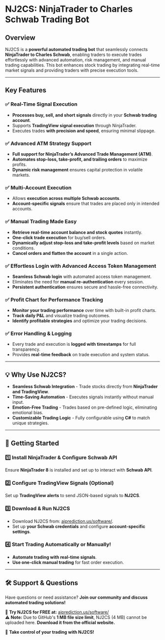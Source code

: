 # **NJ2CS: NinjaTrader to Charles Schwab Trading Bot**

## **Overview**  
NJ2CS is a **powerful automated trading bot** that seamlessly connects **NinjaTrader to Charles Schwab**, enabling traders to execute trades effortlessly with advanced automation, risk management, and manual trading capabilities. This bot enhances stock trading by integrating real-time market signals and providing traders with precise execution tools.

---  

## **Key Features**  

### **✅ Real-Time Signal Execution**  
- **Processes buy, sell, and short signals** directly in your **Schwab trading account**.
- Supports **TradingView signal execution** through NinjaTrader.
- Executes trades **with precision and speed**, ensuring minimal slippage.

### **✅ Advanced ATM Strategy Support**  
- **Full support for NinjaTrader’s Advanced Trade Management (ATM)**.  
- **Automates stop-loss, take-profit, and trailing orders** to maximize profits.  
- **Dynamic risk management** ensures capital protection in volatile markets.

### **✅ Multi-Account Execution**  
- Allows **execution across multiple Schwab accounts**.  
- **Account-specific signals** ensure that trades are placed only in intended accounts.  

### **✅ Manual Trading Made Easy**  
- **Retrieve real-time account balance and stock quotes** instantly.  
- **One-click trade execution** for buy/sell orders.  
- **Dynamically adjust stop-loss and take-profit levels** based on market conditions.  
- **Cancel orders and flatten the account** in a single action.  

### **✅ Effortless Login with Advanced Access Token Management**  
- **Seamless Schwab login** with automated access token management.  
- Eliminates the need for **manual re-authentication** every session.  
- **Persistent authentication** ensures secure and hassle-free connectivity.  

### **✅ Profit Chart for Performance Tracking**  
- **Monitor your trading performance** over time with built-in profit charts.  
- **Track daily P&L** and visualize trading outcomes.  
- **Identify profitable strategies** and optimize your trading decisions.  

### **✅ Error Handling & Logging**  
- Every trade and execution is **logged with timestamps** for full transparency.  
- Provides **real-time feedback** on trade execution and system status.  

---  

## **💡 Why Use NJ2CS?**  
- **Seamless Schwab Integration** - Trade stocks directly from **NinjaTrader and TradingView**.
- **Time-Saving Automation** - Executes signals instantly without manual input.
- **Emotion-Free Trading** - Trades based on pre-defined logic, eliminating emotional bias.
- **Customizable Trading Logic** - Fully configurable using **C#** to match unique strategies.

---  

## **🚀 Getting Started**  
### **1️⃣ Install NinjaTrader & Configure Schwab API**  
Ensure **NinjaTrader 8** is installed and set up to interact with **Schwab API**.  

### **2️⃣ Configure TradingView Signals (Optional)**  
Set up **TradingView alerts** to send JSON-based signals to **NJ2CS**.  

### **3️⃣ Download & Run NJ2CS**  
- Download NJ2CS from: [aiprediction.us/software/](https://aiprediction.us/software/).  
- Set up **your Schwab credentials** and configure **account-specific settings**.  

### **4️⃣ Start Trading Automatically or Manually!**  
- **Automate trading with real-time signals**.  
- **Use one-click manual trading** for fast order execution.  

---  

## **🛠️ Support & Questions**  
Have questions or need assistance? **Join our community and discuss automated trading solutions!**  

📌 **Try NJ2CS for FREE at:** [aiprediction.us/software/](https://aiprediction.us/software/)  
⚠️ **Note:** Due to GitHub's **1 MB file size limit**, NJ2CS (4 MB) cannot be uploaded here. **Download it from the official website.**  

🚀 **Take control of your trading with NJ2CS!**

